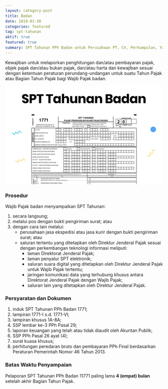 ```yaml
---
layout: category-post
title: Badan
date: 2019-01-30
categories: featured
tag: spt-tahunan
aktif: true
featured: true
summary: SPT Tahunan PPh Badan untuk Perusahaan PT, CV, Perkumpulan, Yayasan, Koperasi, BUMN, BUMD
---
```

Kewajiban untuk melaporkan penghitungan dan/atau pembayaran pajak, objek pajak dan/atau bukan pajak, dan/atau harta dan kewajiban sesuai dengan ketentuan peraturan perundang-undangan untuk suatu Tahun Pajak atau Bagian Tahun Pajak bagi Wajib Pajak badan.

![SPT Tahunan Badan 1771](/assets/img/SPT-Tahunan-Badan.jpg)

### Prosedur
Wajib Pajak badan menyampaikan SPT Tahunan:
1. secara langsung;
2. melalui pos dengan bukti pengiriman surat; atau
3. dengan cara lain melalui:
    - perusahaan jasa ekspedisi atau jasa kurir dengan bukti pengiriman surat; atau
    - saluran tertentu yang ditetapkan oleh Direktur Jenderal Pajak sesuai dengan perkembangan teknologi informasi meliputi:
        - laman Direktorat Jenderal Pajak;
        - laman penyalur SPT elektronik;
        - saluran suara digital yang ditetapkan oleh Direktur Jenderal Pajak untuk Wajib Pajak tertentu;
        - jaringan komunikasi data yang terhubung khusus antara Direktorat Jenderal Pajak dengan Wajib Pajak;
        - saluran lain yang ditetapkan oleh Direktur Jenderal Pajak.

### Persyaratan dan Dokumen
1. induk SPT Tahunan PPh Badan 1771;
2. lampiran 1771-I s.d. 1771-VI;
3. lampiran khusus 1A-8A;
4. SSP lembar ke-3 PPh Pasal 29;
5. laporan keuangan yang telah atau tidak diaudit oleh Akuntan Publik;
6. SSP PPh Pasal 26 ayat (4);
7. surat kuasa khusus;
8. perhitungan peredaran bruto dan pembayaran PPh Final berdasarkan Peraturan Pemerintah Nomor 46 Tahun 2013.

### Batas Waktu Penyampaian
Pelaporan SPT Tahunan PPh Badan 11771 paling lama **4 (empat) bulan** setelah akhir Bagian Tahun Pajak.